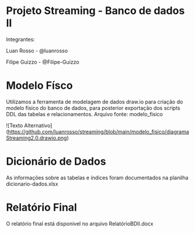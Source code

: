 # Projeto Streaming - Banco de dados II
Integrantes:

Luan Rosso - @luanrosso

Filipe Guizzo - @Filipe-Guizzo


# Modelo Físco

Utilizamos a ferramenta de modelagem de dados draw.io para criação do modelo físico do banco de dados, para posterior exportação dos scripts DDL das tabelas e relacionamentos.
Arquivo fonte: modelo_fisico

![Texto Alternativo] (https://github.com/luanrosso/streaming/blob/main/modelo_fisico/diagramaStreaming2.0.drawio.png)

# Dicionário de Dados

As informações sobre as tabelas e índices foram documentados na planilha dicionario-dados.xlsx


# Relatório Final
O relatório final está disponível no arquivo RelatórioBDII.docx





